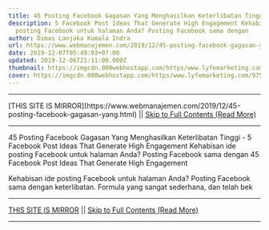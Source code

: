 ```yaml
---
title: 45 Posting Facebook Gagasan Yang Menghasilkan Keterlibatan Tinggi
description: 5 Facebook Post Ideas That Generate High Engagement Kehabisan ide
  posting Facebook untuk halaman Anda? Posting Facebook sama dengan
author: Dimas Lanjaka Kumala Indra
url: https://www.webmanajemen.com/2019/12/45-posting-facebook-gagasan-yang.html
date: 2019-12-07T05:49:03+07:00
updated: 2019-12-06T21:11:00.000Z
thumbnail: https://imgcdn.000webhostapp.com/https/www.lyfemarketing.com/9759bbe055a3e1097f92c400318095c2.png
cover: https://imgcdn.000webhostapp.com/https/www.lyfemarketing.com/9759bbe055a3e1097f92c400318095c2.png
---
```


<hr/> [THIS SITE IS MIRROR](https://www.webmanajemen.com/2019/12/45-posting-facebook-gagasan-yang.html) || <a href="https://www.webmanajemen.com/2019/12/45-posting-facebook-gagasan-yang.html" rel="follow" class="button" id="read-more">Skip to Full Contents (Read More)</a> <hr/> 45 Posting Facebook Gagasan Yang Menghasilkan Keterlibatan Tinggi - 5 Facebook Post Ideas That Generate High Engagement Kehabisan ide posting Facebook untuk halaman Anda? Posting Facebook sama dengan 45 Facebook Post Ideas That Generate High Engagement

  Kehabisan ide posting Facebook untuk halaman Anda? 
  Posting Facebook sama dengan keterlibatan. 
  Formula yang sangat sederhana, dan telah bek <hr/> [THIS SITE IS MIRROR](https://www.webmanajemen.com/2019/12/45-posting-facebook-gagasan-yang.html) || <a href="https://www.webmanajemen.com/2019/12/45-posting-facebook-gagasan-yang.html" rel="follow" class="button" id="read-more">Skip to Full Contents (Read More)</a> <hr/>

<script>
    if (location.host.includes('dimaslanjaka12')) {
      location.replace('https://www.webmanajemen.com/2019/12/45-posting-facebook-gagasan-yang.html');
    }
  </script>